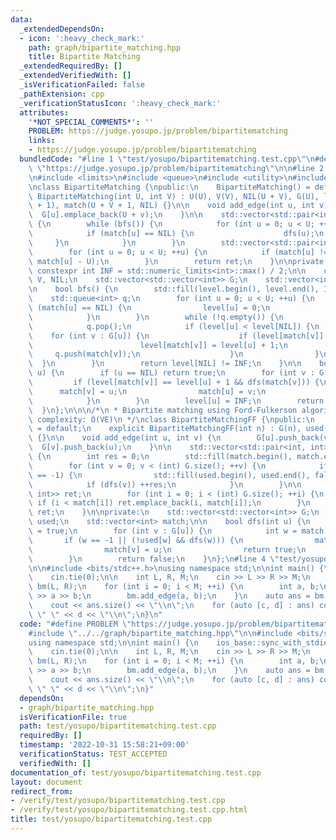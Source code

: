 ```yaml
---
data:
  _extendedDependsOn:
  - icon: ':heavy_check_mark:'
    path: graph/bipartite_matching.hpp
    title: Bipartite Matching
  _extendedRequiredBy: []
  _extendedVerifiedWith: []
  _isVerificationFailed: false
  _pathExtension: cpp
  _verificationStatusIcon: ':heavy_check_mark:'
  attributes:
    '*NOT_SPECIAL_COMMENTS*': ''
    PROBLEM: https://judge.yosupo.jp/problem/bipartitematching
    links:
    - https://judge.yosupo.jp/problem/bipartitematching
  bundledCode: "#line 1 \"test/yosupo/bipartitematching.test.cpp\"\n#define PROBLEM\
    \ \"https://judge.yosupo.jp/problem/bipartitematching\"\n\n#line 2 \"graph/bipartite_matching.hpp\"\
    \n#include <limits>\n#include <queue>\n#include <utility>\n#include <vector>\n\
    \nclass BipartiteMatching {\npublic:\n    BipartiteMatching() = default;\n   \
    \ BipartiteMatching(int U, int V) : U(U), V(V), NIL(U + V), G(U), level(U + V\
    \ + 1), match(U + V + 1, NIL) {}\n\n    void add_edge(int u, int v) {\n      \
    \  G[u].emplace_back(U + v);\n    }\n\n    std::vector<std::pair<int, int>> max_matching()\
    \ {\n        while (bfs()) {\n            for (int u = 0; u < U; ++u) {\n    \
    \            if (match[u] == NIL) {\n                    dfs(u);\n           \
    \     }\n            }\n        }\n        std::vector<std::pair<int, int>> ret;\n\
    \        for (int u = 0; u < U; ++u) {\n            if (match[u] != NIL) ret.emplace_back(u,\
    \ match[u] - U);\n        }\n        return ret;\n    }\n\nprivate:\n    static\
    \ constexpr int INF = std::numeric_limits<int>::max() / 2;\n\n    const int U,\
    \ V, NIL;\n    std::vector<std::vector<int>> G;\n    std::vector<int> level, match;\n\
    \n    bool bfs() {\n        std::fill(level.begin(), level.end(), INF);\n    \
    \    std::queue<int> q;\n        for (int u = 0; u < U; ++u) {\n            if\
    \ (match[u] == NIL) {\n                level[u] = 0;\n                q.push(u);\n\
    \            }\n        }\n        while (!q.empty()) {\n            int u = q.front();\n\
    \            q.pop();\n            if (level[u] < level[NIL]) {\n            \
    \    for (int v : G[u]) {\n                    if (level[match[v]] == INF) {\n\
    \                        level[match[v]] = level[u] + 1;\n                   \
    \     q.push(match[v]);\n                    }\n                }\n          \
    \  }\n        }\n        return level[NIL] != INF;\n    }\n\n    bool dfs(int\
    \ u) {\n        if (u == NIL) return true;\n        for (int v : G[u]) {\n   \
    \         if (level[match[v]] == level[u] + 1 && dfs(match[v])) {\n          \
    \      match[v] = u;\n                match[u] = v;\n                return true;\n\
    \            }\n        }\n        level[u] = INF;\n        return false;\n  \
    \  }\n};\n\n\n/*\n * Bipartite matching using Ford-Fulkerson algorithm\n * Time\
    \ complexity: O(VE)\n */\nclass BipartiteMatchingFF {\npublic:\n    BipartiteMatchingFF()\
    \ = default;\n    explicit BipartiteMatchingFF(int n) : G(n), used(n), match(n)\
    \ {}\n\n    void add_edge(int u, int v) {\n        G[u].push_back(v);\n      \
    \  G[v].push_back(u);\n    }\n\n    std::vector<std::pair<int, int>> max_matching()\
    \ {\n        int res = 0;\n        std::fill(match.begin(), match.end(), -1);\n\
    \        for (int v = 0; v < (int) G.size(); ++v) {\n            if (match[v]\
    \ == -1) {\n                std::fill(used.begin(), used.end(), false);\n    \
    \            if (dfs(v)) ++res;\n            }\n        }\n\n        std::vector<std::pair<int,\
    \ int>> ret;\n        for (int i = 0; i < (int) G.size(); ++i) {\n           \
    \ if (i < match[i]) ret.emplace_back(i, match[i]);\n        }\n        return\
    \ ret;\n    }\n\nprivate:\n    std::vector<std::vector<int>> G;\n    std::vector<bool>\
    \ used;\n    std::vector<int> match;\n\n    bool dfs(int u) {\n        used[u]\
    \ = true;\n        for (int v : G[u]) {\n            int w = match[v];\n     \
    \       if (w == -1 || (!used[w] && dfs(w))) {\n                match[u] = v;\n\
    \                match[v] = u;\n                return true;\n            }\n\
    \        }\n        return false;\n    }\n};\n#line 4 \"test/yosupo/bipartitematching.test.cpp\"\
    \n\n#include <bits/stdc++.h>\nusing namespace std;\n\nint main() {\n    ios_base::sync_with_stdio(false);\n\
    \    cin.tie(0);\n\n    int L, R, M;\n    cin >> L >> R >> M;\n    BipartiteMatching\
    \ bm(L, R);\n    for (int i = 0; i < M; ++i) {\n        int a, b;\n        cin\
    \ >> a >> b;\n        bm.add_edge(a, b);\n    }\n    auto ans = bm.max_matching();\n\
    \    cout << ans.size() << \"\\n\";\n    for (auto [c, d] : ans) cout << c <<\
    \ \" \" << d << \"\\n\";\n}\n"
  code: "#define PROBLEM \"https://judge.yosupo.jp/problem/bipartitematching\"\n\n\
    #include \"../../graph/bipartite_matching.hpp\"\n\n#include <bits/stdc++.h>\n\
    using namespace std;\n\nint main() {\n    ios_base::sync_with_stdio(false);\n\
    \    cin.tie(0);\n\n    int L, R, M;\n    cin >> L >> R >> M;\n    BipartiteMatching\
    \ bm(L, R);\n    for (int i = 0; i < M; ++i) {\n        int a, b;\n        cin\
    \ >> a >> b;\n        bm.add_edge(a, b);\n    }\n    auto ans = bm.max_matching();\n\
    \    cout << ans.size() << \"\\n\";\n    for (auto [c, d] : ans) cout << c <<\
    \ \" \" << d << \"\\n\";\n}"
  dependsOn:
  - graph/bipartite_matching.hpp
  isVerificationFile: true
  path: test/yosupo/bipartitematching.test.cpp
  requiredBy: []
  timestamp: '2022-10-31 15:58:21+09:00'
  verificationStatus: TEST_ACCEPTED
  verifiedWith: []
documentation_of: test/yosupo/bipartitematching.test.cpp
layout: document
redirect_from:
- /verify/test/yosupo/bipartitematching.test.cpp
- /verify/test/yosupo/bipartitematching.test.cpp.html
title: test/yosupo/bipartitematching.test.cpp
---
```

